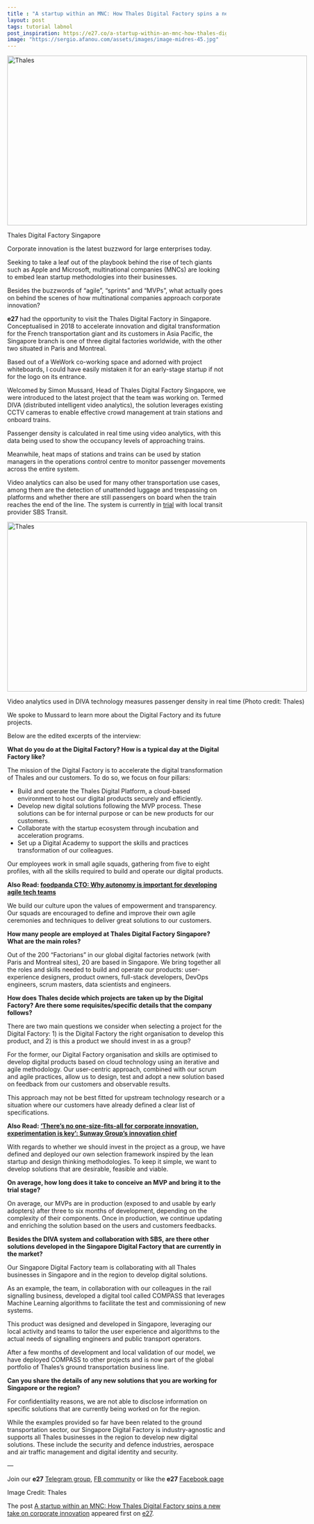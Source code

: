 ```yaml
---
title : "A startup within an MNC: How Thales Digital Factory spins a new take on corporate innovation"
layout: post
tags: tutorial labnol
post_inspiration: https://e27.co/a-startup-within-an-mnc-how-thales-digital-factory-spins-a-new-take-on-corporate-innovation-20210331/
image: "https://sergio.afanou.com/assets/images/image-midres-45.jpg"
---
```


<div id="attachment_412691" style="width: 700px" class="wp-caption aligncenter"><img aria-describedby="caption-attachment-412691" loading="lazy" class="wp-image-412691 size-full" src="https://e27.co/wp-content/uploads/2021/03/DSC05332-1.jpg" alt="Thales" width="690" height="390" /><p id="caption-attachment-412691" class="wp-caption-text">Thales Digital Factory Singapore</p></div>
<p>Corporate innovation is the latest buzzword for large enterprises today.</p>
<p>Seeking to take a leaf out of the playbook behind the rise of tech giants such as Apple and Microsoft, multinational companies (MNCs) are looking to embed lean startup methodologies into their businesses.</p>
<p>Besides the buzzwords of &#8220;agile&#8221;, &#8220;sprints&#8221; and &#8220;MVPs&#8221;, what actually goes on behind the scenes of how multinational companies approach corporate innovation?</p>
<p><strong>e27 </strong>had the opportunity to visit the Thales Digital Factory in Singapore. Conceptualised in 2018 to accelerate innovation and digital transformation for the French transportation giant and its customers in Asia Pacific, the Singapore branch is one of three digital factories worldwide, with the other two situated in Paris and Montreal.</p>
<p>Based out of a WeWork co-working space and adorned with project whiteboards, I could have easily mistaken it for an early-stage startup if not for the logo on its entrance.</p>
<p>Welcomed by Simon Mussard, Head of Thales Digital Factory Singapore, we were introduced to the latest project that the team was working on. Termed DIVA (distributed intelligent video analytics), the solution leverages existing CCTV cameras to enable effective crowd management at train stations and onboard trains.</p>
<p>Passenger density is calculated in real time using video analytics, with this data being used to show the occupancy levels of approaching trains.</p>
<p>Meanwhile, heat maps of stations and trains can be used by station managers in the operations control centre to monitor passenger movements across the entire system.</p>
<p>Video analytics can also be used for many other transportation use cases, among them are the detection of unattended luggage and trespassing on platforms and whether there are still passengers on board when the train reaches the end of the line. The system is currently in <a rel="follow" href="https://www.thalesgroup.com/en/worldwide/transport/press_release/thales-and-sbs-transit-collaborate-deliver-better-travel">trial</a> with local transit provider SBS Transit.</p>
<div id="attachment_412246" style="width: 700px" class="wp-caption aligncenter"><img aria-describedby="caption-attachment-412246" loading="lazy" class="wp-image-412246 size-full" src="https://e27.co/wp-content/uploads/2021/03/DIVA.Thales.jpg" alt="Thales" width="690" height="390" /><p id="caption-attachment-412246" class="wp-caption-text">Video analytics used in DIVA technology measures passenger density in real time (Photo credit: Thales)</p></div>
<p>We spoke to Mussard to learn more about the Digital Factory and its future projects.</p>
<p>Below are the edited excerpts of the interview:</p>
<p><strong>What do you do at the Digital Factory? How is a typical day at the Digital Factory like?</strong></p>
<p>The mission of the Digital Factory is to accelerate the digital transformation of Thales and our customers. To do so, we focus on four pillars:</p>
<ul>
<li>Build and operate the Thales Digital Platform, a cloud-based environment to host our digital products securely and efficiently.</li>
<li>Develop new digital solutions following the MVP process. These solutions can be for internal purpose or can be new products for our customers.</li>
<li>Collaborate with the startup ecosystem through incubation and acceleration programs.</li>
<li>Set up a Digital Academy to support the skills and practices transformation of our colleagues.</li>
</ul>
<p>Our employees work in small agile squads, gathering from five to eight profiles, with all the skills required to build and operate our digital products.</p>
<p><strong>Also Read: <a rel="follow" href="https://e27.co/foodpanda-cto-why-autonomy-is-important-for-developing-agile-tech-teams-20201218/">foodpanda CTO: Why autonomy is important for developing agile tech teams</a></strong></p>
<p>We build our culture upon the values of empowerment and transparency. Our squads are encouraged to define and improve their own agile ceremonies and techniques to deliver great solutions to our customers.</p>
<p><strong>How many people are employed at Thales Digital Factory Singapore? What are the main roles?</strong></p>
<p>Out of the 200 &#8220;Factorians&#8221; in our global digital factories network (with Paris and Montreal sites), 20 are based in Singapore. We bring together all the roles and skills needed to build and operate our products: user-experience designers, product owners, full-stack developers, DevOps engineers, scrum masters, data scientists and engineers.</p>
<p><strong>How does Thales decide which projects are taken up by the Digital Factory? Are there some requisites/specific details that the company follows?</strong></p>
<p>There are two main questions we consider when selecting a project for the Digital Factory: 1) is the Digital Factory the right organisation to develop this product, and 2) is this a product we should invest in as a group?</p>
<p>For the former, our Digital Factory organisation and skills are optimised to develop digital products based on cloud technology using an iterative and agile methodology. Our user-centric approach, combined with our scrum and agile practices, allow us to design, test and adopt a new solution based on feedback from our customers and observable results.</p>
<p>This approach may not be best fitted for upstream technology research or a situation where our customers have already defined a clear list of specifications.</p>
<p><strong>Also Read: <a rel="follow" href="https://e27.co/theres-no-one-size-fits-all-for-corporate-innovation-experimentation-is-key-sunway-groups-innovation-chief-20210326/">&#8216;There&#8217;s no one-size-fits-all for corporate innovation, experimentation is key&#8217;: Sunway Group&#8217;s innovation chief</a></strong></p>
<p>With regards to whether we should invest in the project as a group, we have defined and deployed our own selection framework inspired by the lean startup and design thinking methodologies. To keep it simple, we want to develop solutions that are desirable, feasible and viable.</p>
<p><strong>On average, how long does it take to conceive an MVP and bring it to the trial stage?</strong></p>
<p>On average, our MVPs are in production (exposed to and usable by early adopters) after three to six months of development, depending on the complexity of their components. Once in production, we continue updating and enriching the solution based on the users and customers feedbacks.</p>
<p><strong>Besides the DIVA system and collaboration with SBS, are there other solutions developed in the Singapore Digital Factory that are currently in the market?</strong></p>
<p>Our Singapore Digital Factory team is collaborating with all Thales businesses in Singapore and in the region to develop digital solutions.</p>
<p>As an example, the team, in collaboration with our colleagues in the rail signalling business, developed a digital tool called COMPASS that leverages Machine Learning algorithms to facilitate the test and commissioning of new systems.</p>
<p>This product was designed and developed in Singapore, leveraging our local activity and teams to tailor the user experience and algorithms to the actual needs of signalling engineers and public transport operators.</p>
<p>After a few months of development and local validation of our model, we have deployed COMPASS to other projects and is now part of the global portfolio of Thales&#8217;s ground transportation business line.</p>
<p><strong>Can you share the details of any new solutions that you are working for Singapore or the region?</strong></p>
<p>For confidentiality reasons, we are not able to disclose information on specific solutions that are currently being worked on for the region.</p>
<p>While the examples provided so far have been related to the ground transportation sector, our Singapore Digital Factory is industry-agnostic and supports all Thales businesses in the region to develop new digital solutions. These include the security and defence industries, aerospace and air traffic management and digital identity and security.</p>
<p>—</p>
<p data-pm-slice="1 1 []">Join our <strong>e27</strong> <a class="ProsemirrorEditor-link" rel="follow" href="https://t.me/joinchat/HmTbfBcGCZeykhM8NOlQ-g" rel="follow" >Telegram group</a>, <a class="ProsemirrorEditor-link" rel="follow" href="https://www.facebook.com/groups/e27co/permalink/886904662065955/" rel="follow" >FB community</a> or like the <strong>e27</strong> <a class="ProsemirrorEditor-link" rel="follow" href="https://www.facebook.com/e27/?ref=your_pages" rel="follow" >Facebook page</a></p>
<p data-pm-slice="1 1 []">Image Credit: Thales</p>
<p>The post <a rel="nofollow" href="https://e27.co/a-startup-within-an-mnc-how-thales-digital-factory-spins-a-new-take-on-corporate-innovation-20210331/">A startup within an MNC: How Thales Digital Factory spins a new take on corporate innovation</a> appeared first on <a rel="nofollow" href="https://e27.co">e27</a>.</p>
